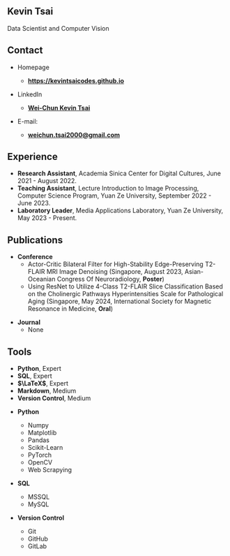 ## Kevin Tsai

Data Scientist and Computer Vision

<!-- .slide -->

## Contact

<!-- .slide vertical=true -->

- Homepage
  - **<https://kevintsaicodes.github.io>**

- LinkedIn
  - **[Wei-Chun Kevin Tsai](https://www.linkedin.com/in/wei-chun-tsai-b64aaa1a7)**
- E-mail:
  - **[weichun.tsai2000@gmail.com](mailto:weichun.tsai2000@gmail.com)**
    
<!-- .slide -->

## Experience

<!-- .slide vertical=true -->

- **Research Assistant**, Academia Sinica Center for Digital Cultures, June 2021 - August 2022.
- **Teaching Assistant**, Lecture Introduction to Image Processing, Computer Science Program, Yuan Ze University, September 2022 - June 2023.
- **Laboratory Leader**, Media Applications Laboratory, Yuan Ze University, May 2023 - Present.


<!-- .slide -->

## Publications

<!-- .slide vertical=true -->

- **Conference**
  - Actor-Critic Bilateral Filter for High-Stability Edge-Preserving T2-FLAIR MRI Image Denoising (Singapore, August 2023, Asian-Oceanian Congress Of Neuroradiology, **Poster**)
  - Using ResNet to Utilize 4-Class T2-FLAIR Slice Classification Based on the Cholinergic Pathways Hyperintensities Scale for Pathological Aging (Singapore, May 2024, International Society for Magnetic Resonance in Medicine, **Oral**)

<!-- .slide vertical=true -->

- **Journal**
  - None


<!-- .slide -->

## Tools

<!-- .slide vertical=true -->
- **Python**, Expert
- **SQL**, Expert
- **$\LaTeX$**, Expert
- **Markdown**, Medium
- **Version Control**, Medium

<!-- .slide vertical=true -->
- **Python**
  - Numpy
  - Matplotlib
  - Pandas
  - Scikit-Learn
  - PyTorch
  - OpenCV
  - Web Scrapying
 
- **SQL**
  - MSSQL
  - MySQL

- **Version Control**
  - Git
  - GitHub
  - GitLab
